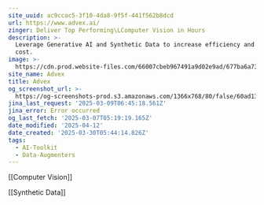 ```yaml
---
site_uuid: ac9ccac5-3f10-4da8-9f5f-441f562b8dcd
url: https://www.advex.ai/
zinger: Deliver Top Performing\LComputer Vision in Hours
description: >-
  Leverage Generative AI and Synthetic Data to increase efficiency and reduce
  cost.
image: >-
  https://cdn.prod.website-files.com/66007cbeb967491a9d02e9ad/677ba6a73a963e5e6ed7594f_Advex-webclip-256.png
site_name: Advex
title: Advex
og_screenshot_url: >-
  https://og-screenshots-prod.s3.amazonaws.com/1366x768/80/false/60ad133053803c797828bd814e6d5d3fa916e171d095e56f260bb3ded608aea4.jpeg
jina_last_request: '2025-03-09T06:45:18.561Z'
jina_error: Error occurred
og_last_fetch: '2025-03-07T05:19:19.165Z'
date_modified: '2025-04-12'
date_created: '2025-03-30T05:44:14.826Z'
tags:
  - AI-Toolkit
  - Data-Augmenters
---
```


























































































































































































































































































[[Computer Vision]]

[[Synthetic Data]]

